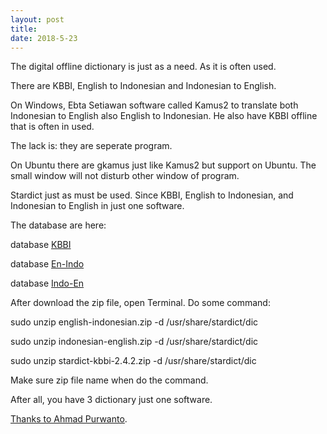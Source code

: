 ```yaml
---
layout: post
title: 
date: 2018-5-23
---
```


The digital offline dictionary is just as a need. As it is often used.

There are KBBI, English to Indonesian and Indonesian to English.

On Windows, Ebta Setiawan software called Kamus2 to translate both Indonesian to English also English to Indonesian. He also have
KBBI offline that is often in used.

The lack is: they are seperate program.

On Ubuntu there are gkamus just like Kamus2 but support on Ubuntu.
The small window will not disturb other window of program.

Stardict just as must be used. Since KBBI, English to Indonesian,
and Indonesian to English in just one software.

The database are here:

database [KBBI](https://docs.google.com/uc?authuser=0&id=0B4ZEmIa_v-fgcmlJcjNGbGl2R1U&export=download)

database [En-Indo](https://docs.google.com/uc?authuser=0&id=0B4ZEmIa_v-fgVzUwWjJBR2dVc2c&export=download)

database [Indo-En](https://docs.google.com/uc?authuser=0&id=0B4ZEmIa_v-fgWUdjOGV2S190dTQ&export=download)

After download the zip file, open Terminal. Do some command:

sudo unzip english-indonesian.zip -d /usr/share/stardict/dic

sudo unzip indonesian-english.zip -d /usr/share/stardict/dic

sudo unzip stardict-kbbi-2.4.2.zip -d /usr/share/stardict/dic

Make sure zip file name when do the command.

After all, you have 3 dictionary just one software.

[Thanks to Ahmad Purwanto](http://ahmadpurwanto.blogspot.co.id/2014/04/aplikasi-kamus-stardict-di-ubuntu.html).
